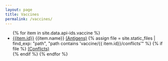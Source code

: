 ```yaml
---
layout: page
title: Vaccines
permalink: /vaccines/
---
```


<ul class="col2">
    {% for item in site.data.api-ids.vaccine %}
        <li><a href="'vaccine/{{ item.id }}' | relative_url">{{item.id}}</a> {{item.name}}
        <a href="'vaccine/{{ item.id }}/antigens' | relative_url">(Antigens)</a> 
        {% assign file = site.static_files | find_exp: "path", "path contains 'vaccine/{{ item.id}}/conflicts'" %}
        {% if file %}
            <a href="{{ file.path }} | relative_url">(Conflicts)</a> </li>
        {% endif %}
    {% endfor %}
</ul>